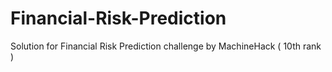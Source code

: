 # Financial-Risk-Prediction
Solution for Financial Risk Prediction challenge by MachineHack ( 10th rank )
